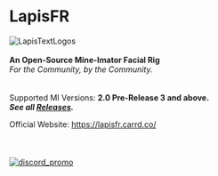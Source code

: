 # LapisFR
![LapisTextLogos](https://user-images.githubusercontent.com/23328833/180604590-5e0e7e43-9afa-495a-9f05-426158339102.png)
<br/> <br/> **An Open-Source Mine-Imator Facial Rig** <br/> *For the Community, by the Community.* <br/>
<br/> <br/> Supported MI Versions: **2.0 Pre-Release 3 and above.**
<br/> ***See all [Releases](https://github.com/JDButter/LapisFR/releases).***



Official Website: https://lapisfr.carrd.co/ 
<br/> <br/> <br/> <br/> [![discord_promo](https://user-images.githubusercontent.com/23328833/180606726-54d8acea-7f81-4464-92b4-2fa324acae4f.png)](https://discord.gg/KkseTBdNZH)

